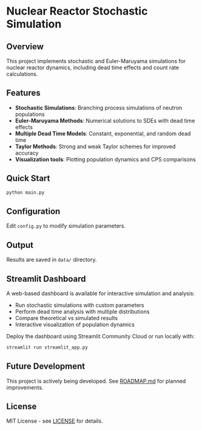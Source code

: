 # Nuclear Reactor Stochastic Simulation

## Overview
This project implements stochastic and Euler-Maruyama simulations for nuclear reactor dynamics, including dead time effects and count rate calculations.

## Features

- **Stochastic Simulations**: Branching process simulations of neutron populations
- **Euler-Maruyama Methods**: Numerical solutions to SDEs with dead time effects
- **Multiple Dead Time Models**: Constant, exponential, and random dead time
- **Taylor Methods**: Strong and weak Taylor schemes for improved accuracy
- **Visualization tools**: Plotting population dynamics and CPS comparisons

## Quick Start
``` python
python main.py
```

## Configuration
Edit `config.py` to modify simulation parameters.

## Output
Results are saved in `data/` directory.

## Streamlit Dashboard
A web-based dashboard is available for interactive simulation and analysis:
- Run stochastic simulations with custom parameters
- Perform dead time analysis with multiple distributions
- Compare theoretical vs simulated results
- Interactive visualization of population dynamics

Deploy the dashboard using Streamlit Community Cloud or run locally with:
```bash
streamlit run streamlit_app.py
```

## Future Development

This project is actively being developed. See [ROADMAP.md](ROADMAP.md) for planned improvements.

## License
MIT License - see [LICENSE](LICENSE) for details.

